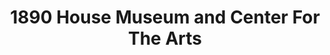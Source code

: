 ---
layout: repo
title: "1890 House Museum and Center For The Arts"
id: 19487
permalink: repos/19487/
---